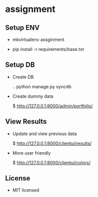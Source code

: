 assignment
==========

## Setup ENV

* mkvirtualenv assginment
 
* pip install -r requirements/base.txt

## Setup DB

* Create DB
  
  	.. python manage.py syncdb

* Create dummy data

  	$ http://127.0.0.1:8000/admin/portfolio/

## View Results

* Update and view previous data

  	$ http://127.0.0.1:8000/clientui/results/ 

* More user friendly

  	$ http://127.0.0.1:8000/clientui/colors/

## License

* MIT licensed
